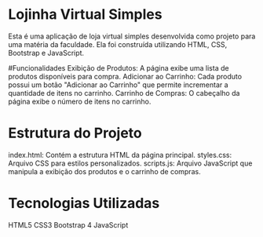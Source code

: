 

# Lojinha Virtual Simples
Esta é uma aplicação de loja virtual simples desenvolvida como projeto para uma matéria da faculdade. Ela foi construída utilizando HTML, CSS, Bootstrap e JavaScript.

#Funcionalidades
Exibição de Produtos: A página exibe uma lista de produtos disponíveis para compra.
Adicionar ao Carrinho: Cada produto possui um botão "Adicionar ao Carrinho" que permite incrementar a quantidade de itens no carrinho.
Carrinho de Compras: O cabeçalho da página exibe o número de itens no carrinho.


# Estrutura do Projeto
index.html: Contém a estrutura HTML da página principal.
styles.css: Arquivo CSS para estilos personalizados.
scripts.js: Arquivo JavaScript que manipula a exibição dos produtos e o carrinho de compras.


# Tecnologias Utilizadas
HTML5
CSS3
Bootstrap 4
JavaScript


